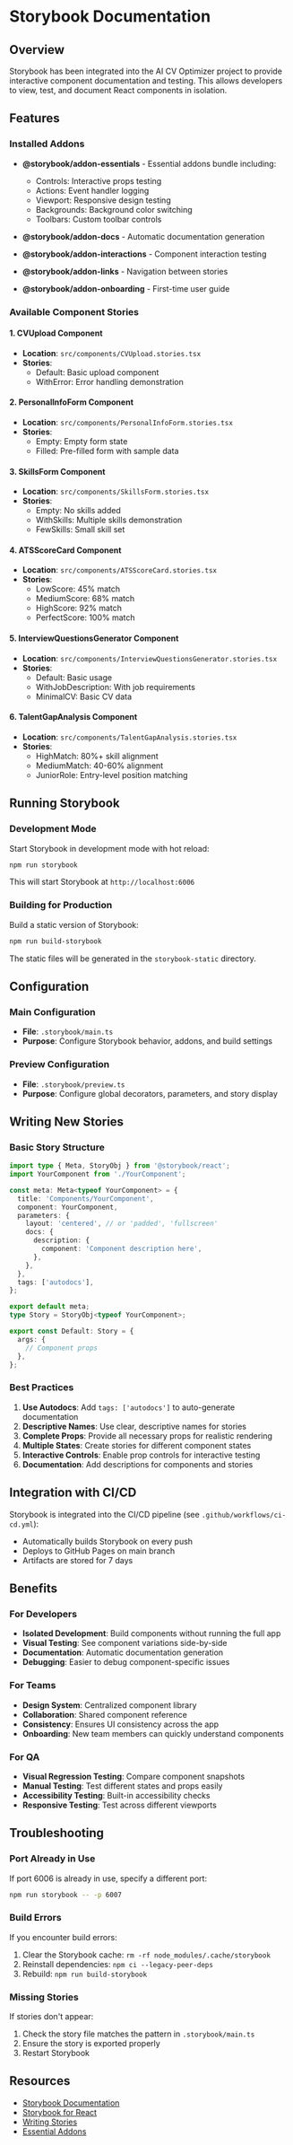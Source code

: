 # Storybook Documentation

## Overview

Storybook has been integrated into the AI CV Optimizer project to provide interactive component documentation and testing. This allows developers to view, test, and document React components in isolation.

## Features

### Installed Addons

- **@storybook/addon-essentials** - Essential addons bundle including:
  - Controls: Interactive props testing
  - Actions: Event handler logging
  - Viewport: Responsive design testing
  - Backgrounds: Background color switching
  - Toolbars: Custom toolbar controls
  
- **@storybook/addon-docs** - Automatic documentation generation
- **@storybook/addon-interactions** - Component interaction testing
- **@storybook/addon-links** - Navigation between stories
- **@storybook/addon-onboarding** - First-time user guide

### Available Component Stories

#### 1. CVUpload Component
- **Location**: `src/components/CVUpload.stories.tsx`
- **Stories**:
  - Default: Basic upload component
  - WithError: Error handling demonstration

#### 2. PersonalInfoForm Component
- **Location**: `src/components/PersonalInfoForm.stories.tsx`
- **Stories**:
  - Empty: Empty form state
  - Filled: Pre-filled form with sample data

#### 3. SkillsForm Component
- **Location**: `src/components/SkillsForm.stories.tsx`
- **Stories**:
  - Empty: No skills added
  - WithSkills: Multiple skills demonstration
  - FewSkills: Small skill set

#### 4. ATSScoreCard Component
- **Location**: `src/components/ATSScoreCard.stories.tsx`
- **Stories**:
  - LowScore: 45% match
  - MediumScore: 68% match
  - HighScore: 92% match
  - PerfectScore: 100% match

#### 5. InterviewQuestionsGenerator Component
- **Location**: `src/components/InterviewQuestionsGenerator.stories.tsx`
- **Stories**:
  - Default: Basic usage
  - WithJobDescription: With job requirements
  - MinimalCV: Basic CV data

#### 6. TalentGapAnalysis Component
- **Location**: `src/components/TalentGapAnalysis.stories.tsx`
- **Stories**:
  - HighMatch: 80%+ skill alignment
  - MediumMatch: 40-60% alignment
  - JuniorRole: Entry-level position matching

## Running Storybook

### Development Mode

Start Storybook in development mode with hot reload:

```bash
npm run storybook
```

This will start Storybook at `http://localhost:6006`

### Building for Production

Build a static version of Storybook:

```bash
npm run build-storybook
```

The static files will be generated in the `storybook-static` directory.

## Configuration

### Main Configuration
- **File**: `.storybook/main.ts`
- **Purpose**: Configure Storybook behavior, addons, and build settings

### Preview Configuration
- **File**: `.storybook/preview.ts`
- **Purpose**: Configure global decorators, parameters, and story display

## Writing New Stories

### Basic Story Structure

```typescript
import type { Meta, StoryObj } from '@storybook/react';
import YourComponent from './YourComponent';

const meta: Meta<typeof YourComponent> = {
  title: 'Components/YourComponent',
  component: YourComponent,
  parameters: {
    layout: 'centered', // or 'padded', 'fullscreen'
    docs: {
      description: {
        component: 'Component description here',
      },
    },
  },
  tags: ['autodocs'],
};

export default meta;
type Story = StoryObj<typeof YourComponent>;

export const Default: Story = {
  args: {
    // Component props
  },
};
```

### Best Practices

1. **Use Autodocs**: Add `tags: ['autodocs']` to auto-generate documentation
2. **Descriptive Names**: Use clear, descriptive names for stories
3. **Complete Props**: Provide all necessary props for realistic rendering
4. **Multiple States**: Create stories for different component states
5. **Interactive Controls**: Enable prop controls for interactive testing
6. **Documentation**: Add descriptions for components and stories

## Integration with CI/CD

Storybook is integrated into the CI/CD pipeline (see `.github/workflows/ci-cd.yml`):

- Automatically builds Storybook on every push
- Deploys to GitHub Pages on main branch
- Artifacts are stored for 7 days

## Benefits

### For Developers
- **Isolated Development**: Build components without running the full app
- **Visual Testing**: See component variations side-by-side
- **Documentation**: Automatic documentation generation
- **Debugging**: Easier to debug component-specific issues

### For Teams
- **Design System**: Centralized component library
- **Collaboration**: Shared component reference
- **Consistency**: Ensures UI consistency across the app
- **Onboarding**: New team members can quickly understand components

### For QA
- **Visual Regression Testing**: Compare component snapshots
- **Manual Testing**: Test different states and props easily
- **Accessibility Testing**: Built-in accessibility checks
- **Responsive Testing**: Test across different viewports

## Troubleshooting

### Port Already in Use
If port 6006 is already in use, specify a different port:
```bash
npm run storybook -- -p 6007
```

### Build Errors
If you encounter build errors:
1. Clear the Storybook cache: `rm -rf node_modules/.cache/storybook`
2. Reinstall dependencies: `npm ci --legacy-peer-deps`
3. Rebuild: `npm run build-storybook`

### Missing Stories
If stories don't appear:
1. Check the story file matches the pattern in `.storybook/main.ts`
2. Ensure the story is exported properly
3. Restart Storybook

## Resources

- [Storybook Documentation](https://storybook.js.org/docs)
- [Storybook for React](https://storybook.js.org/docs/react/get-started/introduction)
- [Writing Stories](https://storybook.js.org/docs/react/writing-stories/introduction)
- [Essential Addons](https://storybook.js.org/docs/react/essentials/introduction)
